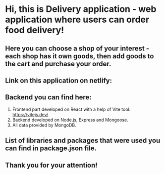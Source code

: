 # Hi, this is Delivery application - web application where users can order food delivery!

## Here you can choose a shop of your interest - each shop has it own goods, then add goods to the cart and purchase your order.

## Link on this application on netlify:

## Backend you can find here:

1. Frontend part developed on React with a help of Vite tool: https://vitejs.dev/
2. Backend developed on Node.js, Express and Mongoose.
3. All data provided by MongoDB.

## List of libraries and packages that were used you can find in package.json file.

## Thank you for your attention!

